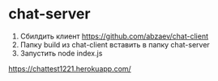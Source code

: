 # chat-server

1. Сбилдить клиент https://github.com/abzaev/chat-client
2. Папку build из chat-client вставить в папку chat-server
3. Запустить node index.js

https://chattest1221.herokuapp.com/
